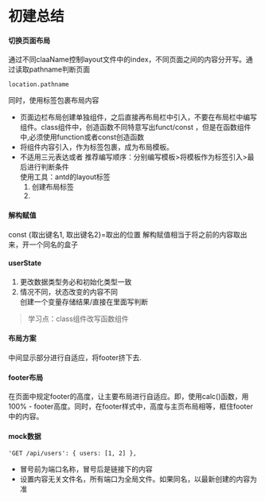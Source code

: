 # 初建总结
#### 切换页面布局  
通过不同claaName控制layout文件中的index，不同页面之间的内容分开写。通过读取pathname判断页面
```
location.pathname
```  
同时，使用<Layout>标签包裹布局内容
* 页面边栏布局创建单独组件，之后直接再布局栏中引入，不要在布局栏中编写组件。class组件中，创造函数不同特意写出funct/const ，但是在函数组件中,必须使用function或者const创造函数
* 将组件内容引入，作为标签包裹，成为布局模板。
* 不适用三元表达或者
推荐编写顺序：分别编写模板>将模板作为标签引入>最后进行判断条件  
使用工具：antd的layout标签
  1. 创建布局标签
  2. 

#### 解构赋值 

const {取出键名1, 取出键名2}=取出的位置
解构赋值相当于将之前的内容取出来，开一个同名的盒子

#### userState  
1. 更改数据类型务必和初始化类型一致
2. 情况不同，状态改变的内容不同  
   创建一个变量存储结果/直接在里面写判断
> 学习点：class组件改写函数组件 

#### 布局方案  
中间显示部分进行自适应，将footer挤下去.  


#### footer布局
在页面中规定footer的高度，让主要布局进行自适应。即，使用calc()函数，用100% - footer高度。同时，在footer样式中，高度与主页布局相等，框住footer中的内容。

#### mock数据
```
'GET /api/users': { users: [1, 2] },
```
* 冒号前为端口名称，冒号后是链接下的内容 
* 设置内容无关文件名，所有端口为全局文件。如果同名，以最新创建的内容为准